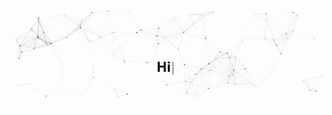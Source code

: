 <p align="center">
  <img src="https://github.com/carlodavid012/carlodavid012/raw/main/assets/github.gif" width: 100% alt="Hi, I'm Carlo David 👋 I'm a 🚀 Machine Learning Engineer 🚀">
</p>
<!--
**carlodavid012/carlodavid012** is a ✨ _special_ ✨ repository because its `README.md` (this file) appears on your GitHub profile.

Here are some ideas to get you started:

- 🔭 I’m currently working on ...
- 🌱 I’m currently learning ...
- 👯 I’m looking to collaborate on ...
- 🤔 I’m looking for help with ...
- 💬 Ask me about ...
- 📫 How to reach me: ...
- 😄 Pronouns: ...
- ⚡ Fun fact: ...
-->
